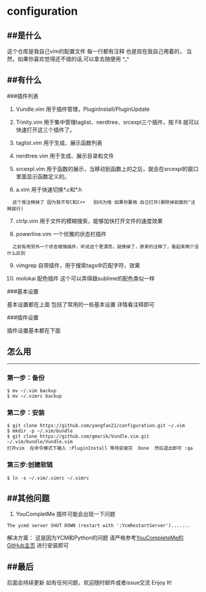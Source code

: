 # configuration
##是什么
----
这个仓库是我自己vim的配置文件 每一行都有注释 也是现在我自己用着的， 当然，如果你喜欢觉得还不错的话,可以拿去随便用 ^_^

##有什么
----
###插件列表

1. Vundle.vim 用于插件管理，PluginInstall/PluginUpdate

2. Trinity.vim 用于集中管理taglist、nerdtree、srcexpl三个插件，按 F8 就可以快速打开这三个插件了。

3. taglist.vim 用于生成、展示函数列表

4. nerdtree.vim 用于生成、展示目录和文件

5. srcexpl.vim 用于函数的展示，当移动到函数上的之后，就会在srcexpl的窗口里面显示函数定义的。

6. a.vim 用于快速切换*.c和*.h  
```
  这个我注释掉了 因为我不写C和C++   别问为啥 如果你要用 自己打开(删除掉前面的"注释就行)
```

7. ctrlp.vim 用于文件的模糊搜索，能够加快打开文件的速度效果

8. powerline.vim 一个优雅的状态栏插件 
```
  之前有用另外一个状态增强插件，听说这个更漂亮，就换掉了，原来的注释了，看起来两个没什么区别
```

9. vimgrep 自带插件，用于搜索tags中匹配字符，效果

10. molokai 配色插件 这个可以弄得跟sublime的配色类似一样

###基本设置

基本设置都在上面 包括了常用的一些基本设置  详情看注释即可

###插件设置

插件设置基本都在下面 

## 怎么用
-----
### 第一步：备份
```
$ mv ~/.vim backup
$ mv ~/.vimrc backup
```
### 第二步：安装
```
$ git clone https://github.com/yangfan21/configuration.git ~/.vim
$ mkdir -p ~/.vim/bundle
$ git clone https://github.com/gmarik/Vundle.vim.git ~/.vim/bundle/Vundle.vim
打开vim  在命令模式下输入 :PluginInstall 等待安装完  Done  然后退出即可 :qa
```
### 第三步:创建软链
```
$ ln -s ~/.vim/.vimrc ~/.vimrc
```

##其他问题
------
1. YouCompletMe 插件可能会出现一下问题
```
The ycmd server SHUT DOWN (restart with ':YcmRestartServer').......
```
解决方案： 这是因为YCM和Python的问题  请严格参考[YouCompleteMe的GitHub主页](https://github.com/Valloric/YouCompleteMe) 进行安装即可


##最后
------
后面会持续更新 如有任何问题，欢迎随时邮件或者issue交流 Enjoy It!
